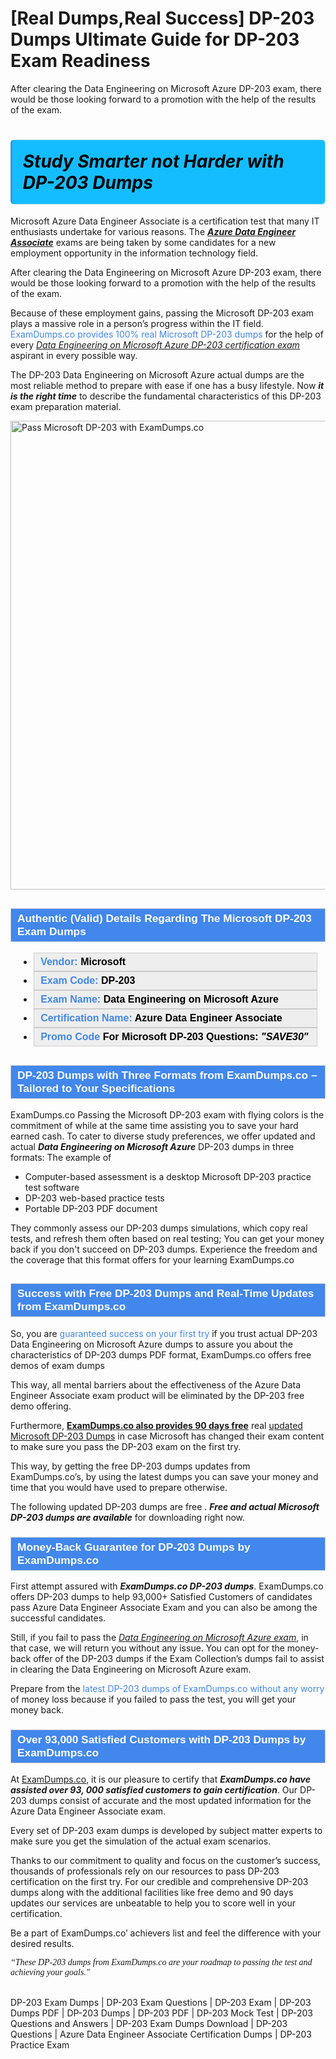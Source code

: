 # [Real Dumps,Real Success] DP-203 Dumps Ultimate Guide for DP-203 Exam Readiness
After clearing the Data Engineering on Microsoft Azure DP-203 exam, there would be those looking forward to a promotion with the help of the results of the exam.
    	                <h1><strong><span style="display: block; color: #000000; background: #14BDFF; border: 0.5px solid #AED6F1; border-left: 3px solid #3498DB; padding: .6em; border-radius: 6px;">             <em>Study Smarter not Harder with DP-203 Dumps</em>             </span></strong></h1>            <p>Microsoft Azure Data Engineer Associate is a certification test that many IT enthusiasts undertake for various reasons. The <strong><u><i>Azure Data Engineer Associate</i></u></strong> exams are being taken by some candidates for a new employment opportunity in the information technology field. </p>            <p>After clearing the Data Engineering on Microsoft Azure DP-203 exam, there would be those looking forward to a promotion with the help of the results of the exam. </p>            <p>Because of these employment gains, passing the Microsoft DP-203 exam plays a massive role in a person’s progress within the IT field. <span style="color: #4287ec;">ExamDumps.co provides 100% real Microsoft DP-203 dumps</span> for the help of every <a href="https://www.examdumps.co/dp-203-exam-dumps.html"><u><i>Data Engineering on Microsoft Azure DP-203 certification exam</i></u></a> aspirant in every possible way. </p>            <p>The DP-203 Data Engineering on Microsoft Azure actual dumps are the most reliable method to prepare with ease if one has a busy lifestyle. Now <strong><i>it is the right time</i></strong> to describe the fundamental characteristics of this DP-203 exam preparation material.</p>            <p><a href="https://www.examdumps.co/"><img src="https://www.examdumps.co//images/banners/big-sale-20-percent-discount-offer-examdumps.jpg" class="postImage" alt="Pass Microsoft DP-203 with ExamDumps.co" width="750"></a></p>                        <h2 style="background: #4287ec; border: 1px solid #cccccc; padding: 5px 10px;">                <span style="color: #ffffff;">                    <span style="font-size: 11pt;">                        <span style="line-height: normal;">                            <span style="font-family: Calibri,sans-serif;">                                <strong>                                    <span style="font-size: 13.0pt;">Authentic (Valid) Details Regarding The Microsoft DP-203 Exam Dumps</span>                                </strong>                            </span>                        </span>                    </span>                </span>            </h2>            <ul>                <li style="margin: 0cm 10pt;">                <div style="background: #eee; border: 1px solid #cccccc; padding: 5px 10px; text-align: justify;"><span style="font-size: 11pt;"><span style="line-height: normal;"><span style="tab-stops: list 36.0pt;"><span style="font-family: Calibri,sans-serif;"><strong><span style="font-size: 12.0pt;">                    <span style="color: #4287ec;">Vendor:</span> <span style="color: #000;">Microsoft</span>                    </span></strong></span></span></span></span></div>                </li>                <li style="margin: 0cm 10pt;">                <div style="background: #eee; border: 1px solid #cccccc; padding: 5px 10px; text-align: justify;"><span style="font-size: 11pt;"><span style="line-height: normal;"><span style="tab-stops: list 36.0pt;"><span style="font-family: Calibri,sans-serif;"><strong><span style="font-size: 12.0pt;">                    <span style="color: #4287ec;">Exam Code:</span> <span style="color: #000;">DP-203</span>                    </span></strong></span></span></span></span></div>                </li>                <li style="margin: 0cm 10pt;">                <div style="background: #eee; border: 1px solid #cccccc; padding: 5px 10px; text-align: justify;"><span style="font-size: 11pt;"><span style="line-height: normal;"><span style="tab-stops: list 36.0pt;"><span style="font-family: Calibri,sans-serif;"><strong><span style="font-size: 12.0pt;">                    <span style="color: #4287ec;">Exam Name:</span> <span style="color: #000;">Data Engineering on Microsoft Azure</span>                    </span></strong></span></span></span></span></div>                </li>                <li style="margin: 0cm 10pt;">                <div style="background: #eee; border: 1px solid #cccccc; padding: 5px 10px; text-align: justify;"><span style="font-size: 11pt;"><span style="line-height: normal;"><span style="tab-stops: list 36.0pt;"><span style="font-family: Calibri,sans-serif;"><strong><span style="font-size: 12.0pt;">                    <span style="color: #4287ec;">Certification Name:</span> <span style="color: #000;"> Azure Data Engineer Associate</span>                    </span></strong></span></span></span></span></div>                </li>                               <li style="margin: 0cm 10pt;">                <div style="background: #eee; border: 1px solid #cccccc; padding: 5px 10px; text-align: justify;"><span style="font-size: 11pt;"><span style="line-height: normal;"><span style="tab-stops: list 36.0pt;"><span style="font-family: Calibri,sans-serif;"><strong><span style="font-size: 12.0pt;">                    <span style="color: #4287ec;">Promo Code</span> <span style="color: #000;">For Microsoft DP-203 Questions: <strong><i>"SAVE30"</i></strong></span>                    </span></strong></span></span></span></span></div>                </li>            </ul>                        <h2 style="background: #4287ec; border: 1px solid #cccccc; padding: 5px 10px;">                <span style="color: #ffffff;">                    <span style="font-size: 11pt;">                        <span style="line-height: normal;">                            <span style="font-family: Calibri,sans-serif;">                                <strong>                                    <span style="font-size: 13.0pt;">DP-203 Dumps with Three Formats from ExamDumps.co – Tailored to Your Specifications</span>                                </strong>                            </span>                        </span>                    </span>                </span>            </h2>            <p>ExamDumps.co Passing the Microsoft DP-203 exam with flying colors is the commitment of while at the same time assisting you to save your hard earned cash. To cater to diverse study preferences, we offer updated and actual <strong><i>Data Engineering on Microsoft Azure</i></strong> DP-203 dumps in three formats: The example of</p>            <ul>                <li>Computer-based assessment is a desktop Microsoft DP-203 practice test software</li>                <li>DP-203 web-based practice tests</li>                <li>Portable DP-203 PDF document</li>            </ul>            <p>They commonly assess our DP-203 dumps simulations, which copy real tests, and refresh them often based on real testing;  You can get your money back if you don't succeed on DP-203 dumps. Experience the freedom and the coverage that this format offers for your learning ExamDumps.co</p>                        <h2 style="background: #4287ec; border: 1px solid #cccccc; padding: 5px 10px;">                <span style="color: #ffffff;"><span style="font-size: 11pt;">                    <span style="line-height: normal;">                        <span style="font-family: Calibri,sans-serif;">                            <strong>                                <span style="font-size: 13.0pt;">Success with Free DP-203 Dumps and Real-Time Updates from ExamDumps.co</span>                            </strong>                        </span>                    </span></span>                </span>            </h2>                        <p>So, you are <span style="color: #4287ec;">guaranteed success on your first try</span> if you trust actual DP-203 Data Engineering on Microsoft Azure dumps to assure you about the characteristics of DP-203 dumps PDF format, ExamDumps.co offers free demos of exam dumps</p>            <p>This way, all mental barriers about the effectiveness of the Azure Data Engineer Associate exam product will be eliminated by the DP-203 free demo offering.</p>            <p>Furthermore, <strong><u>ExamDumps.co also provides 90 days free</u></strong> real <a href="https://www.getbraindumps.com/">updated Microsoft DP-203 Dumps</a> in case Microsoft has changed their exam content to make sure you pass the DP-203 exam on the first try. </p>            <p>This way, by getting the free  DP-203 dumps updates from ExamDumps.co’s, by using the latest dumps you can save your money and time that you would have used to prepare otherwise.</p>            <p>The following updated DP-203 dumps are free . <strong><i>Free and actual Microsoft DP-203 dumps are available</i></strong> for downloading right now.</p>                       <h3 style="background: #4287ec; border: 1px solid #cccccc; padding: 5px 10px;">                <span style="color: #ffffff;">                    <span style="font-size: 11pt;">                        <span style="line-height: normal;">                            <span style="font-family: Calibri,sans-serif;">                                <strong>                                    <span style="font-size: 13.0pt;">Money-Back Guarantee for DP-203 Dumps by ExamDumps.co</span>                                </strong>                            </span>                        </span>                    </span>                </span>            </h3>            <p>First attempt assured with <strong><i>ExamDumps.co DP-203 dumps</i></strong>. ExamDumps.co offers DP-203 dumps to help 93,000+ Satisfied Customers of candidates pass Azure Data Engineer Associate Exam and you can also be among the successful candidates. </p>            <p>Still, if you fail to pass the <u><i>Data Engineering on Microsoft Azure exam</i></u>, in that case, we will return you without any issue. You can opt for the money-back offer of the DP-203 dumps if the Exam Collection’s dumps fail to assist in clearing the Data Engineering on Microsoft Azure exam. </p>            <p>Prepare from the <span style="color: #4287ec;">latest DP-203 dumps of ExamDumps.co without any worry</span> of money loss because if you failed to pass the test, you will get your money back.</p>                        <h3 style="background: #4287ec; border: 1px solid #cccccc; padding: 5px 10px;">                <span style="color: #ffffff;">                    <span style="font-size: 11pt;">                        <span style="line-height: normal;">                            <span style="font-family: Calibri,sans-serif;">                                <strong>                                    <span style="font-size: 13.0pt;">Over 93,000 Satisfied Customers with DP-203 Dumps by ExamDumps.co</span>                                </strong>                            </span>                        </span>                    </span>                </span>            </h3>            <p>At <a href="https://www.examdumps.co/">ExamDumps.co</a>, it is our pleasure to certify that <strong><i>ExamDumps.co have assisted over 93, 000 satisfied customers to gain certification</i></strong>. Our DP-203 dumps consist of accurate and the most updated information for the Azure Data Engineer Associate exam. </p>            <p>Every set of DP-203 exam dumps is developed by subject matter experts to make sure you get the simulation of the actual exam scenarios.</p>            <p>Thanks to our commitment to quality and focus on the customer’s success, thousands of professionals rely on our resources to pass DP-203 certification on the first try. For our credible and comprehensive DP-203 dumps along with the additional facilities like free demo and 90 days updates our services are unbeatable to help you to score well in your certification. </p>            <p>Be a part of ExamDumps.co’ achievers list and feel the difference with your desired results. </p>            <p style="font-family: cursive; "><i>“These DP-203 dumps from ExamDumps.co are your roadmap to passing the test and achieving your goals."</i></p>        
                     DP-203 Exam Dumps | DP-203 Exam Questions | DP-203 Exam | DP-203 Dumps PDF | DP-203 Dumps | DP-203 PDF | DP-203 Mock Test | DP-203 Questions and Answers | DP-203 Exam Dumps Download | DP-203 Questions | Azure Data Engineer Associate Certification Dumps | DP-203 Practice Exam

